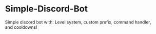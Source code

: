 # Simple-Discord-Bot
Simple discord bot with: Level system, custom prefix, command handler, and cooldowns!
